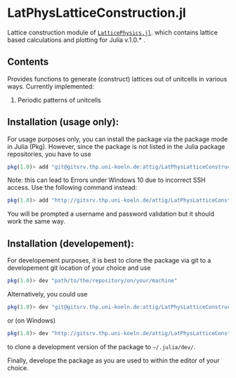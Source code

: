 # LatPhysLatticeConstruction.jl

Lattice construction module of [`LatticePhysics.jl`](http://gitsrv.thp.uni-koeln.de/attig/LatticePhysics.jl). which contains lattice based calculations and plotting for Julia v.1.0.* .



## Contents

Provides functions to generate (construct) lattices out of unitcells in various ways. Currently implemented:
1.  Periodic patterns of unitcells 


## Installation (usage only):

For usage purposes only, you can install the package via the package mode in Julia (Pkg). However, since the package
is not listed in the Julia package repositories, you have to use
```julia
pkg(1.0)> add "git@gitsrv.thp.uni-koeln.de:attig/LatPhysLatticeConstruction.jl.git"
```
Note: this can lead to Errors under Windows 10 due to incorrect SSH access. Use the following command instead:
```julia
pkg(1.0)> add "http://gitsrv.thp.uni-koeln.de/attig/LatPhysLatticeConstruction.jl.git"
```
You will be prompted a username and password validation but it should work the same way.


## Installation (developement):

For developement purposes, it is best to clone the package via git to a developement
git location of your choice and use
```julia
pkg(1.0)> dev "path/to/the/repository/on/your/machine"
```

Alternatively, you could use
```julia
pkg(1.0)> dev "git@gitsrv.thp.uni-koeln.de:attig/LatPhysLatticeConstruction.jl.git"
```
or (on Windows)
```julia
pkg(1.0)> dev "http://gitsrv.thp.uni-koeln.de/attig/LatPhysLatticeConstruction.jl.git"
```
to clone a development version of the package to `~/.julia/dev/`.


Finally, develope the package as you are used to within the editor of your choice.

